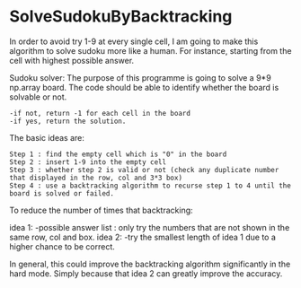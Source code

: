 # SolveSudokuByBacktracking
In order to avoid try 1-9 at every single cell, I am going to make this algorithm to solve sudoku more like a human. For instance, starting from the cell with highest possible answer.

Sudoku solver:
The purpose of this programme is going to solve a 9*9 np.array board. 
The code should be able to identify whether the board is solvable or not.

	-if not, return -1 for each cell in the board
	-if yes, return the solution.

The basic ideas are:

	Step 1 : find the empty cell which is "0" in the board
	Step 2 : insert 1-9 into the empty cell
	Step 3 : whether step 2 is valid or not (check any duplicate number that displayed in the row, col and 3*3 box)
	Step 4 : use a backtracking algorithm to recurse step 1 to 4 until the board is solved or failed.

To reduce the number of times that backtracking:

   idea 1:
	-possible answer list : only try the numbers that are not shown in the same row, col and box.
   idea 2:
	-try the smallest length of idea 1 due to a higher chance to be correct.

In general, this could improve the backtracking algorithm significantly in the hard mode.
Simply because that idea 2 can greatly improve the accuracy.
